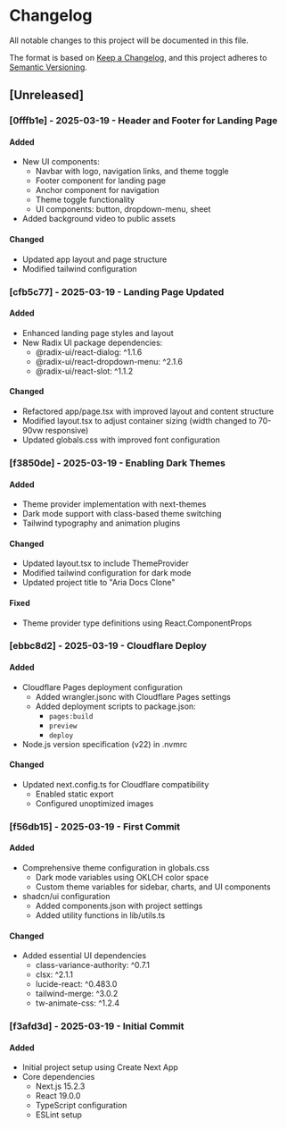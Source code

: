 # Changelog

All notable changes to this project will be documented in this file.

The format is based on [Keep a Changelog](https://keepachangelog.com/en/1.0.0/),
and this project adheres to [Semantic Versioning](https://semver.org/spec/v2.0.0.html).

## [Unreleased]

### [0fffb1e] - 2025-03-19 - Header and Footer for Landing Page
#### Added
- New UI components:
  - Navbar with logo, navigation links, and theme toggle
  - Footer component for landing page
  - Anchor component for navigation
  - Theme toggle functionality
  - UI components: button, dropdown-menu, sheet
- Added background video to public assets
#### Changed
- Updated app layout and page structure
- Modified tailwind configuration

### [cfb5c77] - 2025-03-19 - Landing Page Updated
#### Added
- Enhanced landing page styles and layout
- New Radix UI package dependencies:
  - @radix-ui/react-dialog: ^1.1.6
  - @radix-ui/react-dropdown-menu: ^2.1.6
  - @radix-ui/react-slot: ^1.1.2
#### Changed
- Refactored app/page.tsx with improved layout and content structure
- Modified layout.tsx to adjust container sizing (width changed to 70-90vw responsive)
- Updated globals.css with improved font configuration

### [f3850de] - 2025-03-19 - Enabling Dark Themes
#### Added
- Theme provider implementation with next-themes
- Dark mode support with class-based theme switching
- Tailwind typography and animation plugins
#### Changed
- Updated layout.tsx to include ThemeProvider
- Modified tailwind configuration for dark mode
- Updated project title to "Aria Docs Clone"
#### Fixed
- Theme provider type definitions using React.ComponentProps

### [ebbc8d2] - 2025-03-19 - Cloudflare Deploy
#### Added
- Cloudflare Pages deployment configuration
  - Added wrangler.jsonc with Cloudflare Pages settings
  - Added deployment scripts to package.json:
    - `pages:build`
    - `preview`
    - `deploy`
- Node.js version specification (v22) in .nvmrc
#### Changed
- Updated next.config.ts for Cloudflare compatibility
  - Enabled static export
  - Configured unoptimized images

### [f56db15] - 2025-03-19 - First Commit
#### Added
- Comprehensive theme configuration in globals.css
  - Dark mode variables using OKLCH color space
  - Custom theme variables for sidebar, charts, and UI components
- shadcn/ui configuration
  - Added components.json with project settings
  - Added utility functions in lib/utils.ts
#### Changed
- Added essential UI dependencies
  - class-variance-authority: ^0.7.1
  - clsx: ^2.1.1
  - lucide-react: ^0.483.0
  - tailwind-merge: ^3.0.2
  - tw-animate-css: ^1.2.4

### [f3afd3d] - 2025-03-19 - Initial Commit
#### Added
- Initial project setup using Create Next App
- Core dependencies
  - Next.js 15.2.3
  - React 19.0.0
  - TypeScript configuration
  - ESLint setup 